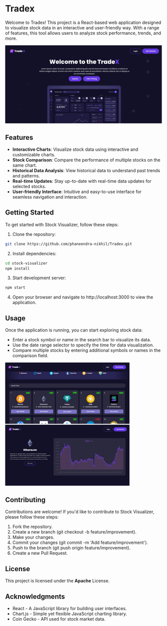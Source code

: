 # Tradex

Welcome to Tradex! This project is a React-based web application designed to visualize stock data in an interactive and user-friendly way. With a range of features, this tool allows users to analyze stock performance, trends, and more.

![logo](image1.png)

## Features

- **Interactive Charts**: Visualize stock data using interactive and customizable charts.
- **Stock Comparison**: Compare the performance of multiple stocks on the same chart.
- **Historical Data Analysis**: View historical data to understand past trends and patterns.
- **Real-time Updates**: Stay up-to-date with real-time data updates for selected stocks.
- **User-friendly Interface**: Intuitive and easy-to-use interface for seamless navigation and interaction.

## Getting Started

To get started with Stock Visualizer, follow these steps:

1. Clone the repository:

```bash
git clone https://github.com/phaneendra-nikhil/Tradex.git
```

2. Install dependencies:
```bash
cd stock-visualizer
npm install
```
3. Start development server:
```bash
npm start
```
4. Open your browser and navigate to <a>http://localhost:3000</a> to view the application.
   
## Usage

Once the application is running, you can start exploring stock data:
- Enter a stock symbol or name in the search bar to visualize its data.
- Use the date range selector to specify the time for data visualization.
- Compare multiple stocks by entering additional symbols or names in the comparison field.

<div>
  <img src="image2.png" width="400"> </img>
  <img src="image3.png" width="400"> </img>
</div>

## Contributing
Contributions are welcome! If you'd like to contribute to Stock Visualizer, please follow these steps:

1. Fork the repository.
2. Create a new branch (git checkout -b feature/improvement).
3. Make your changes.
4. Commit your changes (git commit -m 'Add feature/improvement').
5. Push to the branch (git push origin feature/improvement).
6. Create a new Pull Request.

## License
This project is licensed under the **Apache** License.

## Acknowledgments

- React - A JavaScript library for building user interfaces.
- Chart.js - Simple yet flexible JavaScript charting library.
- Coin Gecko - API used for stock market data.

